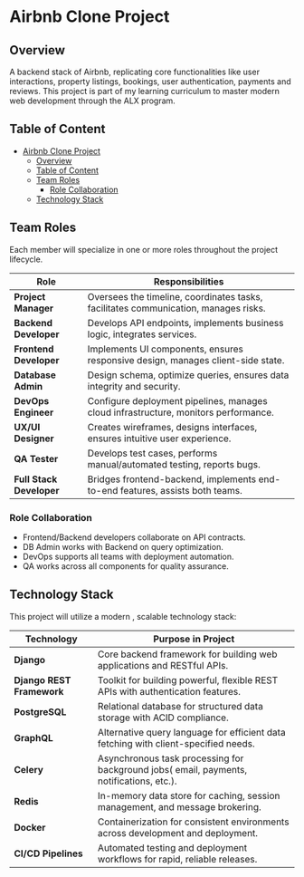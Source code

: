 # Airbnb Clone Project

## Overview

A backend stack of Airbnb, replicating core functionalities like user interactions,
property listings, bookings, user authentication, payments and reviews. This project is
part of my learning curriculum to master modern web development through the ALX program.

## Table of Content

- [Airbnb Clone Project](#airbnb-clone-project)
  - [Overview](#overview)
  - [Table of Content](#table-of-content)
  - [Team Roles](#team-roles)
    - [Role Collaboration](#role-collaboration)
  - [Technology Stack](#technology-stack)

## Team Roles

Each member will specialize in one or more roles throughout the project lifecycle.

|Role                                         |Responsibilities                        |
|---------------------------------------------|----------------------------------------|
|**Project Manager**                          |Oversees the timeline, coordinates tasks, facilitates communication, manages risks.|
|**Backend Developer**                        |Develops API endpoints, implements business logic, integrates services.|
|**Frontend Developer**                       |Implements UI components, ensures responsive design, manages client-side state.|
|**Database Admin**                           |Design schema, optimize queries, ensures data integrity and security.|
|**DevOps Engineer**                          |Configure deployment pipelines, manages cloud infrastructure, monitors performance.|
|**UX/UI Designer**                           |Creates wireframes, designs interfaces, ensures intuitive user experience.|
|**QA Tester**                                |Develops test cases, performs manual/automated testing, reports bugs.|
|**Full Stack Developer**                     |Bridges frontend-backend, implements end-to-end features, assists both teams.|

### Role Collaboration

- Frontend/Backend developers collaborate on API contracts.
- DB Admin works with Backend on query optimization.
- DevOps supports all teams with deployment automation.
- QA works across all components for quality assurance.

## Technology Stack

This project will utilize a modern , scalable technology stack:

|Technology                                   |Purpose in Project                      |
|---------------------------------------------|----------------------------------------|
|**Django**                                   |Core backend framework for building web applications and RESTful APIs.                      |
|**Django REST Framework**                    |Toolkit for building powerful, flexible REST APIs with authentication features.                      |
|**PostgreSQL**                               |Relational database for structured data storage with ACID compliance.                      |
|**GraphQL**                                  |Alternative query language for efficient data fetching with client-specified needs.                      |
|**Celery**                                   |Asynchronous task processing for background jobs( email, payments, notifications, etc.).                      |
|**Redis**                                    |In-memory data store for caching, session management, and message brokering.                      |
|**Docker**                                   |Containerization for consistent environments across development and deployment.                      |
|**CI/CD Pipelines**                          |Automated testing and deployment workflows for rapid, reliable releases.                      |
